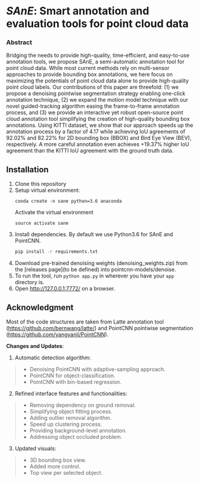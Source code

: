 
# _SAnE_: Smart annotation and evaluation tools for point cloud data

### Abstract
Bridging the needs to provide high-quality, time-efficient, and easy-to-use annotation tools, we propose SAnE, a semi-automatic annotation tool for point cloud data. While most current methods rely on multi-sensor approaches to provide bounding box annotations, we here focus on maximizing the potentials of point cloud data alone to provide high-quality point cloud labels. Our contributions of this paper are threefold: (1) we propose a denoising pointwise segmentation strategy enabling one-click annotation technique, (2) we expand the motion model technique with our novel guided-tracking algorithm easing the frame-to-frame annotation process, and (3) we provide an interactive yet robust open-source point cloud annotation tool simplifying the creation of high-quality bounding box annotations. Using KITTI dataset, we show that our approach speeds up the annotation process by a factor of 4.17 while achieving IoU agreements of 92.02\% and 82.22\% for 2D bounding box (BBOX) and Bird Eye View (BEV), respectively. A more careful annotation even achieves +19.37\% higher IoU agreement than the KITTI IoU agreement with the ground truth data.

## Installation
1. Clone this repository
2. Setup virtual environment:
   ```Shell
   conda create -n sane python=3.6 anaconda
   ```
   Activate the virtual environment
   ```Shell
   source activate sane
   ```
3. Install dependencies. By default we use Python3.6 for SAnE and PointCNN.
   ```bash
   pip install -r requirements.txt
   ```
4. Download pre-trained denoising weights (denoising_weights.zip) from the [releases page](to be defined) into pointcnn-models/denoise.
5. To run the tool, run `python app.py` in wherever you have your `app` directory is.
6. Open http://127.0.0.1:7772/ on a browser.


## Acknowledgment

Most of the code structures are taken from Latte annotation tool (https://github.com/bernwang/latte/) and PointCNN pointwise segmentation (https://github.com/yangyanli/PointCNN).

**Changes and Updates**:
1. Automatic detection algorithm:
> - Denoising PointCNN with adaptive-sampling approach.
> - PointCNN for object-classification.
> - PointCNN with bin-based regression.

2. Refined interface features and functionalities:
> - Removing dependency on ground removal.
> - Simplifying object fitting process.
> - Adding outlier removal algorithm.
> - Speed up clustering process.
> - Providing background-level annotation.
> - Addressing object occluded problem.

3. Updated visuals:
> - 3D bounding box view.
> - Added more control.
> - Top view per selected object.

